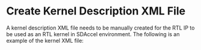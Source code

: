 # Create Kernel Description XML File
A kernel description XML file needs to be manually created for the RTL IP to be used as an RTL kernel in SDAccel environment. The following is an example of the kernel XML file: 

<?xml version="1.0" encoding="UTF-8"?> <root versionMajor="1" versionMinor="0"> <kernel name="input_stage" language="ip" vlnv="xilinx.com:hls:input_stage:1.0" attributes="" preferredWorkGroupSizeMultiple="0" workGroupSize="1"> <ports> <port name="M_AXI_GMEM" mode="master" range="0x3FFFFFFF" dataWidth="32" portType="addressable" base="0x0"/> <port name="S_AXI_CONTROL" mode="slave" range="0x1000" dataWidth="32" portType="addressable" base="0x0"/> <port name="AXIS_P0" mode="write_only" dataWidth="32" portType="stream"/> </ports> <args> <arg name="input" addressQualifier="1" id="0" port="M_AXI_GMEM" size="0x4" offset="0x10" hostOffset="0x0" hostSize="0x4" type="int*" /> <arg name="__xcl_gv_p0" addressQualifier="4" id="" port="AXIS_P0" size="0x4" offset="0x18" hostOffset="0x0" hostSize="0x4" type="" memSize="0x800"/> </args> </kernel> <pipe name="xcl_pipe_p0" width="0x4" depth="0x200" linkage="internal"/> <connection srcInst="input_stage" srcPort="p0" dstInst="xcl_pipe_p0" dstPort="S_AXIS"/> </root> 
